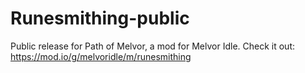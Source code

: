 # Runesmithing-public
Public release for Path of Melvor, a mod for Melvor Idle. Check it out: https://mod.io/g/melvoridle/m/runesmithing
